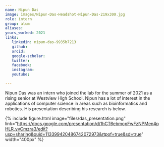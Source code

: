 ```yaml
---
name: Nipun Das
image: images/Nipun-Das-Headshot-Nipun-Das-219x300.jpg
role: intern
group: alum
aliases:
years_worked: 2021
links:
   linkedin: nipun-das-9935b7213
   github: 
   orcid: 
   google-scholar:
   twitter:
   facebook:
   instagram: 
   youtube:

---
```


Nipun Das was an intern who joined the lab for the summer of 2021 as a rising senior at Westview High School. Nipun has a lot of interest in the applications of computer science in areas such as bioinformatics and robotics. His presentation describing his research is below.

{%
  include figure.html
  image="files/das_presentation.png"
  link="https://docs.google.com/presentation/d/1hCT6ebmopFwFzNPMen4pHLR_yvCmzra3/edit?usp=sharing&ouid=113399420486742072973&rtpof=true&sd=true"
  width="400px"
%}
